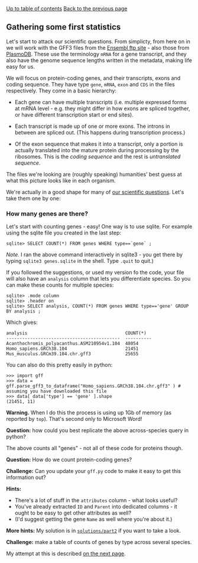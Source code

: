 [Up to table of contents](README.md)
[Back to the previous page](Converting_gff_to_sqlite.md)

## Gathering some first statistics

Let's start to attack our scientific questions. From simplicty, from here on in we will work with the GFF3 files
from the [Ensembl ftp site](http://ftp.ensembl.org/pub/current_gff3/) - also those from
[PlasmoDB](https://plasmodb.org/plasmo/app/downloads/Current_Release/). These use the terminology `mRNA` for a gene
transcript, and they also have the genome sequence lengths written in the metadata, making life easy for us.

We will focus on protein-coding genes, and their transcripts, exons and coding sequence. They have type `gene`, `mRNA`, `exon`
and `CDS` in the files respectively. They come in a basic hierarchy:

- Each gene can have multiple transcripts (i.e. multiple expressed forms at mRNA level - e.g. they might differ in how
  exons are spliced together, or have different transcription start or end sites).
  
- Each transcript is made up of one or more exons. The introns in between are spliced out. (This happens during
  transcription process.)

- Of the exon sequence that makes it into a transcript, only a portion is actually translated into the mature protein
  during processing by the ribosomes.  This is the *coding sequence* and the rest is *untranslated sequence*.

The files we're looking are (roughly speaking) humanities' best guess at what this picture looks like in each organism.


We're actually in a good shape for many of [our scientific questions](Introduction.md).  Let's take them one by one:

### How many genes are there?

Let's start with counting genes - easy!  One way is to use sqlite.  For example using the sqlite file you created in the last step:

```
sqlite> SELECT COUNT(*) FROM genes WHERE type==`gene` ;
```

*Note.* I ran the above command interactively in sqlite3 - you get there by typing `sqlite3 genes.sqlite` in the shell.
Type `.quit` to quit.)

If you followed the suggestions, or used my version fo the code, your file will also have an `analysis` column that
lets you differentiate species.  So you can make these counts for multiple species:

```
sqlite> .mode column
sqlite> .header on
sqlite> SELECT analysis, COUNT(*) FROM genes WHERE type=='gene' GROUP BY analysis ;
```

Which gives:

    analysis                                     COUNT(*)  
    -------------------------------------------  ----------
    Acanthochromis_polyacanthus.ASM210954v1.104  48054     
    Homo_sapiens.GRCh38.104                      21451     
    Mus_musculus.GRCm39.104.chr.gff3             25655     


You can also do this pretty easily in python:
```
>>> import gff
>>> data = gff.parse_gff3_to_dataframe("Homo_sapiens.GRCh38.104.chr.gff3" ) # assuming you have downloaded this file
>>> data[ data['type'] == 'gene' ].shape
(21451, 11)
```

**Warning.** When I do this the process is using up 1Gb of memory (as reported by `top`).  That's second only to Microsoft Word!

**Question:** how could you best replicate the above across-species query in python?

The above counts all "genes" - not all of these code for proteins though.  

**Question:** How do we count protein-coding genes?

**Challenge:** Can you update your `gff.py` code to make it easy to get this information out?

**Hints:** 

- There's a lot of stuff in the `attributes` column - what looks useful?
- You've already extracted `ID` and `Parent` into dedicated columns - it ought to be easy to get other attributes as well?
- (I'd suggest getting the gene `Name` as well where you're about it.)

**More hints:** My solution is in [`solutions/part2`](solutions/part2/) if you want to take a look.

**Challenge:** make a table of counts of genes by type across several species.

My attempt at this is described [on the next page](Counting_genes_2.md).
